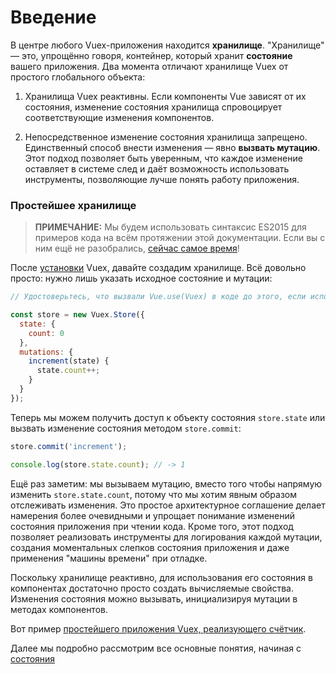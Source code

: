 # Введение

В центре любого Vuex-приложения находится **хранилище**. "Хранилище" — это, упрощённо говоря, контейнер, который хранит **состояние** вашего приложения. Два момента отличают хранилище Vuex от простого глобального объекта:

1.  Хранилища Vuex реактивны. Если компоненты Vue зависят от их состояния, изменение состояния хранилища спровоцирует соответствующие изменения компонентов.

2.  Непосредственное изменение состояния хранилища запрещено. Единственный способ внести изменения — явно **вызвать мутацию**. Этот подход позволяет быть уверенным, что каждое изменение оставляет в системе след и даёт возможность использовать инструменты, позволяющие лучше понять работу приложения.

### Простейшее хранилище

> **ПРИМЕЧАНИЕ:** Мы будем использовать синтаксис ES2015 для примеров кода на всём протяжении этой документации. Если вы с ним ещё не разобрались, [сейчас самое время](https://babeljs.io/docs/learn-es2015/)!

После [установки](installation.md) Vuex, давайте создадим хранилище. Всё довольно просто: нужно лишь указать исходное состояние и мутации:

```js
// Удостоверьтесь, что вызвали Vue.use(Vuex) в коде до этого, если используете модульный сборщик

const store = new Vuex.Store({
  state: {
    count: 0
  },
  mutations: {
    increment(state) {
      state.count++;
    }
  }
});
```

Теперь мы можем получить доступ к объекту состояния `store.state` или вызвать изменение состояния методом `store.commit`:

```js
store.commit('increment');

console.log(store.state.count); // -> 1
```

Ещё раз заметим: мы вызываем мутацию, вместо того чтобы напрямую изменить `store.state.count`, потому что мы хотим явным образом отслеживать изменения. Это простое архитектурное соглашение делает намерения более очевидными и упрощает понимание изменений состояния приложения при чтении кода. Кроме того, этот подход позволяет реализовать инструменты для логирования каждой мутации, создания моментальных слепков состояния приложения и даже применения "машины времени" при отладке.

Поскольку хранилище реактивно, для использования его состояния в компонентах достаточно просто создать вычисляемые свойства. Изменения состояния можно вызывать, инициализируя мутации в методах компонентов.

Вот пример [простейшего приложения Vuex, реализующего счётчик](https://jsfiddle.net/n9jmu5v7/1269/).

Далее мы подробно рассмотрим все основные понятия, начиная с [состояния](state.md)
